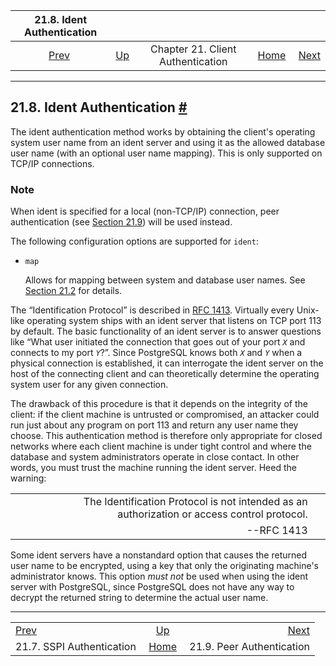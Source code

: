 <!--?xml version="1.0" encoding="UTF-8" standalone="no"?-->

|              21.8. Ident Authentication             |                                                                      |                                   |                                                       |                                                     |
| :-------------------------------------------------: | :------------------------------------------------------------------- | :-------------------------------: | ----------------------------------------------------: | --------------------------------------------------: |
| [Prev](sspi-auth.html "21.7. SSPI Authentication")  | [Up](client-authentication.html "Chapter 21. Client Authentication") | Chapter 21. Client Authentication | [Home](index.html "PostgreSQL 17devel Documentation") |  [Next](auth-peer.html "21.9. Peer Authentication") |

***

## 21.8. Ident Authentication [#](#AUTH-IDENT)

[]()

The ident authentication method works by obtaining the client's operating system user name from an ident server and using it as the allowed database user name (with an optional user name mapping). This is only supported on TCP/IP connections.

### Note

When ident is specified for a local (non-TCP/IP) connection, peer authentication (see [Section 21.9](auth-peer.html "21.9. Peer Authentication")) will be used instead.

The following configuration options are supported for `ident`:

*   `map`

    Allows for mapping between system and database user names. See [Section 21.2](auth-username-maps.html "21.2. User Name Maps") for details.

The “Identification Protocol” is described in [RFC 1413](https://tools.ietf.org/html/rfc1413). Virtually every Unix-like operating system ships with an ident server that listens on TCP port 113 by default. The basic functionality of an ident server is to answer questions like “What user initiated the connection that goes out of your port *`X`* and connects to my port *`Y`*?”. Since PostgreSQL knows both *`X`* and *`Y`* when a physical connection is established, it can interrogate the ident server on the host of the connecting client and can theoretically determine the operating system user for any given connection.

The drawback of this procedure is that it depends on the integrity of the client: if the client machine is untrusted or compromised, an attacker could run just about any program on port 113 and return any user name they choose. This authentication method is therefore only appropriate for closed networks where each client machine is under tight control and where the database and system administrators operate in close contact. In other words, you must trust the machine running the ident server. Heed the warning:

|   |                                                                                             |   |
| - | ------------------------------------------------------------------------------------------: | - |
|   | The Identification Protocol is not intended as an authorization or access control protocol. |   |
|   |                                                                                  --RFC 1413 |   |

Some ident servers have a nonstandard option that causes the returned user name to be encrypted, using a key that only the originating machine's administrator knows. This option *must not* be used when using the ident server with PostgreSQL, since PostgreSQL does not have any way to decrypt the returned string to determine the actual user name.

***

|                                                     |                                                                      |                                                     |
| :-------------------------------------------------- | :------------------------------------------------------------------: | --------------------------------------------------: |
| [Prev](sspi-auth.html "21.7. SSPI Authentication")  | [Up](client-authentication.html "Chapter 21. Client Authentication") |  [Next](auth-peer.html "21.9. Peer Authentication") |
| 21.7. SSPI Authentication                           |         [Home](index.html "PostgreSQL 17devel Documentation")        |                           21.9. Peer Authentication |
